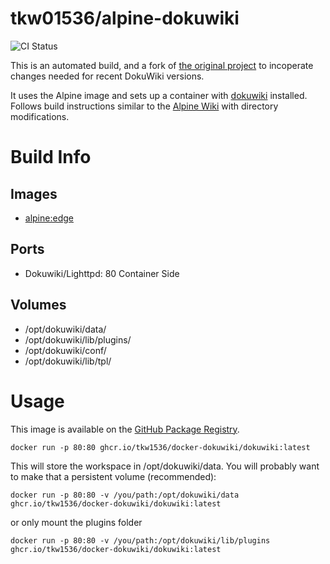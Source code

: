# tkw01536/alpine-dokuwiki

![CI Status](https://github.com/tkw1536/docker-dokuwiki/workflows/Publish%20Docker%20Image/badge.svg)

This is an automated build, and a fork of [the original project](https://github.com/HearstAT/docker-alpinedokuwiki) to incoperate changes needed for recent DokuWiki versions. 

It uses the Alpine image and sets up a container with [dokuwiki](https://www.dokuwiki.org/) installed. 
Follows build instructions similar to the [Alpine Wiki](http://wiki.alpinelinux.org/wiki/DokuWiki) with directory modifications. 

# Build Info
## Images
- [alpine:edge](https://hub.docker.com/_/alpine/)

## Ports
- Dokuwiki/Lighttpd: 80 Container Side

## Volumes
- /opt/dokuwiki/data/
- /opt/dokuwiki/lib/plugins/
- /opt/dokuwiki/conf/
- /opt/dokuwiki/lib/tpl/

# Usage

This image is available on the [GitHub Package Registry](https://ghcr.io/tkw1536/docker-dokuwiki/dokuwiki).

```
docker run -p 80:80 ghcr.io/tkw1536/docker-dokuwiki/dokuwiki:latest
```

This will store the workspace in /opt/dokuwiki/data. You will probably want to make that a persistent volume (recommended):

```
docker run -p 80:80 -v /you/path:/opt/dokuwiki/data ghcr.io/tkw1536/docker-dokuwiki/dokuwiki:latest
```

or only mount the plugins folder

```
docker run -p 80:80 -v /you/path:/opt/dokuwiki/lib/plugins ghcr.io/tkw1536/docker-dokuwiki/dokuwiki:latest
```

